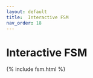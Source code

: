 ```yaml
---
layout: default
title:  Interactive FSM
nav_order: 18
---
```


# Interactive FSM

{% include fsm.html %}
